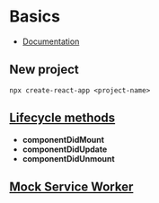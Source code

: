 # Basics

 - [Documentation](https://reactjs.org/docs/getting-started.html)

## New project

    npx create-react-app <project-name>

## [Lifecycle methods](https://projects.wojtekmaj.pl/react-lifecycle-methods-diagram/)

 - **componentDidMount**
 - **componentDidUpdate**
 - **componentDidUnmount**

## [Mock Service Worker](https://mswjs.io/docs/getting-started/install)
